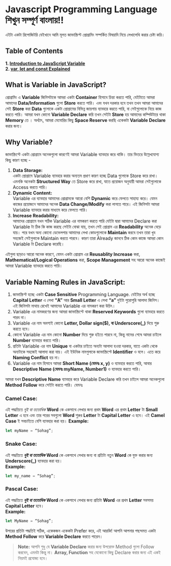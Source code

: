 # Javascript Programming Language শিখুন সম্পূর্ণ বাংলায়!!
এইটা একটা রিপোজিটরি যেইখানে আমি মূলত জাভাস্ক্রিপ্ট প্রোগ্রামিং সম্পর্কিত বিষয়াদি নিয়ে লেখালেখি করার চেষ্টা করি। <br>
## Table of Contents
**1. [Introduction to JavaScript Variable](#introduction-to-js-variable)** </br>
**2. [var, let and const Explained](#var-let-and-const-explained)**

















<a name = "introduction-to-js-variable"> </a>
## What is Variable in JavaScript?
প্রোগ্রামিং এ **Variable** জিনিসটাকে আমরা একটা **Container** হিসাবে চিন্তা করতে পারি, যেইটাতে আমরা আমাদের **Data/Information** গুলো **Store** করতে পারি। এবং যখন দরকার হবে তখন তখন আমরা আমাদের সেই **Store** করা **Data** গুলোকে একটা প্রোগ্রামের বিভিন্ন জায়গায় ব্যাবহার করতে পারি, বা সেইগুলোকে নিয়ে কাজ  করতে পারি।
আমরা যখন কোনো **Variable Declare** করি তখন সেইটা **Store** হয় আমাদের কম্পিউটারে থাকা **Memory** তে । অর্থ্যাৎ, আমরা মেমোরির কিছু **Space Reserve** করছি একেকটা **Variable Declare** করার জন্য।
## Why Variable?
জাভাস্ক্রিপ্টে একটা প্রোগ্রামে অনেকগুলো কারণেই আমরা Variable ব্যাবহার করে থাকি। তার ভিতরে উল্লেখযোগ্য কিছু কারণ হচ্ছে -</br>
1. **Data Storage:** </br>
  একটা প্রোগ্রামে Variable ব্যাবহার করার অন্যতম প্রধাণ কারণ হচ্ছে Data গুলোকে Store করে রাখা। এমনকি অনেকটা **Structured Way** তে Store করে রাখা, যাতে প্রয়োজন অনুযায়ী আমরা সেইগুলোকে Access করতে পারি।</br>
2. **Dynamic Content:** </br>
  Variable  এর ব্যাবহার আমাদের প্রোগ্রামকে আরো বেশি **Dynamic** করে ফেলতে সাহায্য করে। যেমন কাজের প্রয়োজনে আমাদের অনেক **Data Change/Modify** করা লাগতে পারে। এই জিনিসটা আমরা Variable ব্যাবহার করার মাধ্যমে করে ফেলতে 
  পারি।
3. **Increase Readability:** </br>
  আমাদের প্রোগ্রামে যখন সঠিক Variable এর নামকরণ করতে পারি যেইটা দ্বারা আমাদের Declare করা Variable টা ঠিক কি কাজ করছে সেইটা বোঝা যায়, তখন সেই প্রোগ্রাম এর **Readability** অনেক বেড়ে যায়। পরে যখন অন্য কোনো 
  ডেভেলপার আমাদের লেখা কোডগুলোকে **Maintain** করবে তখন তারা খুব সহজেই সেইগুলাকে Maintain করতে পারবে। কারণ তারা Already জানবে ঠিক কোন কাজে আমরা কোন Variable টা Declare করেছি।

এইগুলা ছাড়াও আরো অনেক কারণে,  যেমন একটা প্রোগ্রাম এর **Reusablity Increase** করা, **Mathematical/Logical Operations** করা, **Scope Management** সহ আরো অনেক কাজেই আমরা Variable ব্যাবহার করতে পারি। </br>
## Variable Naming Rules in JavaScript: </br>
1. জাভাস্ক্রিপ্ট হচ্ছে একটা **Case Sensitive** Programming Language. যেইটার অর্থ হচ্ছে **Capital Letter** এ লেখা **“A”** আর **Small Letter** এ লেখা **“a”** দুইটা পুরোপুরি আলাদা জিনিস। এই জিনিসটা মাথায় রেখেই আমাদের Variable এর নামকরণ করা উচিৎ।
2. Variable এর নামকরণের জন্য আমরা জাভাস্ক্রিপ্টে থাকা **Reserved Keywords** গুলো ব্যাবহার করতে পারব না।
3. Variable এর নাম অবশ্যই কোনো **Letter, Dollar sign($), বা Underscore(_)** দিয়ে শুরু করতে হবে।
4. কোনো Variable এর নাম কোনো **Number** দিয়ে শুরু হইতে পারবে না, কিন্তু নামের শেষে আমরা চাইলে **Number** ব্যাবহার করতে পারি।
5. প্রতিটা Variable এর নাম **Unique** বা একটার চাইতে অন্যটা আলাদা হওয়া দরকার, যাতে একটা থেকে অন্যটাকে সহজেই আলাদা করা যায়। এই ইউনিক নামগুলাকে জাভাস্ক্রিপ্টে **Identifier** ও বলে।  এতে করে **Naming Conflict** হয় না।
6. Variable এর নাম হিসাবে আমরা **Short Name (যেমনঃ x, y)** ও ব্যাবহার করতে পারি, আবার **Descriptive Name (যেমনঃ myName, Number1)** ও ব্যাবহার করতে পারি।

আমরা যখন **Descriptive Name** ব্যাবহার করে Variable Declare করি তখন চাইলে আমরা অনেকগুলো **Method Follow** করে সেইটা করতে পারি। যেমনঃ </br>

### Camel Case: </br>
এই পদ্ধতিতে _দুই বা ততোধিক_ **Word** কে একসাথে লেখার জন্য প্রথম **Word** এর প্রথম **Letter** টা **Small Letter** এ হবে এবং তার পরের সবগুলো **Word** শুরুর **Letter** টা **Capital Letter** এ হবে। এই **Camel Case** ই সবচাইতে বেশি ব্যাবহার করা হয়।
**Example:**
```javascript
let myName = “Sohag”;
```
### Snake Case: </br>
এই পদ্ধতিতে ***দুই বা ততোধিক*** **Word** কে একসাথে লেখার জন্য বা প্রতিটা নতুন **Word** কে যুক্ত করার জন্য **Underscore(_)** ব্যাবহার করা হয়। </br>
**Example:**
```javascript
let my_name = “Sohag”;
```
### Pascal Case: </br>
এই পদ্ধতিতে ***দুই বা ততোধিক*** **Word** কে একসাথে লেখার জন্য প্রতিটা **Word** এর প্রথম **Letter** সবসময় **Capital Letter** হবে।</br>
**Example:**
```javascript
let MyName = “Sohag”;
```
উপরের প্রতিটা পদ্ধতিই সঠিক, একেকজন একেকটা Prefer করে, এই আরকি! আপনি আপনার পছন্দমত একটা **Method Follow** করে **Variable Declare** করতে পারেন। </br>
>**Note:** আপনি শুধু যে **Variable Declare** করার জন্য উপরোক্ত Method গুলো Follow করবেন, এমনটা কিন্তু না। **Array, Function** সহ যেকোনো কিছু Declare করার জন্য এই একই নিয়মই প্রযোজ্য হবে। </br>
